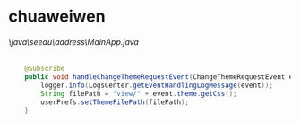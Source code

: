 # chuaweiwen
###### \java\seedu\address\MainApp.java
``` java
    @Subscribe
    public void handleChangeThemeRequestEvent(ChangeThemeRequestEvent event) {
        logger.info(LogsCenter.getEventHandlingLogMessage(event));
        String filePath = "view/" + event.theme.getCss();
        userPrefs.setThemeFilePath(filePath);
    }
```
